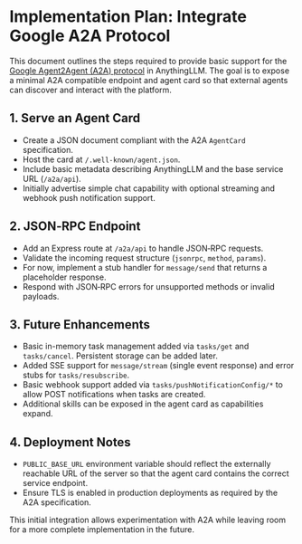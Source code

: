 # Implementation Plan: Integrate Google A2A Protocol

This document outlines the steps required to provide basic support for the [Google Agent2Agent (A2A) protocol](https://github.com/google/A2A) in AnythingLLM. The goal is to expose a minimal A2A compatible endpoint and agent card so that external agents can discover and interact with the platform.

## 1. Serve an Agent Card
- Create a JSON document compliant with the A2A `AgentCard` specification.
- Host the card at `/.well-known/agent.json`.
- Include basic metadata describing AnythingLLM and the base service URL (`/a2a/api`).
- Initially advertise simple chat capability with optional streaming and webhook push notification support.

## 2. JSON‑RPC Endpoint
- Add an Express route at `/a2a/api` to handle JSON‑RPC requests.
- Validate the incoming request structure (`jsonrpc`, `method`, `params`).
- For now, implement a stub handler for `message/send` that returns a placeholder response.
- Respond with JSON‑RPC errors for unsupported methods or invalid payloads.

## 3. Future Enhancements
- Basic in-memory task management added via `tasks/get` and `tasks/cancel`. Persistent storage can be added later.
- Added SSE support for `message/stream` (single event response) and error stubs for `tasks/resubscribe`.
- Basic webhook support added via `tasks/pushNotificationConfig/*` to allow POST notifications when tasks are created.
- Additional skills can be exposed in the agent card as capabilities expand.

## 4. Deployment Notes
- `PUBLIC_BASE_URL` environment variable should reflect the externally reachable URL of the server so that the agent card contains the correct service endpoint.
- Ensure TLS is enabled in production deployments as required by the A2A specification.

This initial integration allows experimentation with A2A while leaving room for a more complete implementation in the future.
